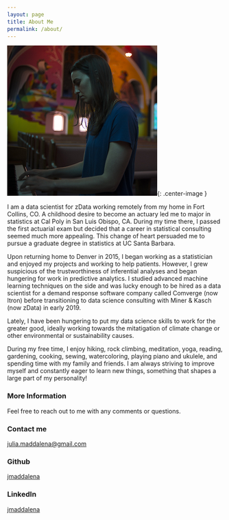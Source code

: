 ```yaml
---
layout: page
title: About Me
permalink: /about/
---
```


![Me](/images/julia_piano.jpg){: .center-image }

I am a data scientist for zData working remotely from my home in Fort Collins, CO. A childhood desire to become an actuary led me to major in statistics at Cal Poly in San Luis Obispo, CA. During my time there, I passed the first actuarial exam but decided that a career in statistical consulting seemed much more appealing. This change of heart persuaded me to pursue a graduate degree in statistics at UC Santa Barbara. 

Upon returning home to Denver in 2015, I began working as a statistician and enjoyed my projects and working to help patients. However, I grew suspicious of the trustworthiness of inferential analyses and began hungering for work in predictive analytics. I studied advanced machine learning techniques on the side and was lucky enough to be hired as a data scientist for a demand response software company called Comverge (now Itron) before transitioning to data science consulting with Miner & Kasch (now zData) in early 2019. 

Lately, I have been hungering to put my data science skills to work for the greater good, ideally working towards the mitatigation of climate change or other environmental or sustainability causes. 

During my free time, I enjoy hiking, rock climbing, meditation, yoga, reading, gardening, cooking, sewing, watercoloring, playing piano and ukulele, and spending time with my family and friends. I am always striving to improve myself and constantly eager to learn new things, something that shapes a large part of my personality!

### More Information

Feel free to reach out to me with any comments or questions.

### Contact me

[julia.maddalena@gmail.com](mailto:julia.maddalena@gmail.com)

### Github

[jmaddalena](https://github.com/jmaddalena)


### LinkedIn

[jmaddalena](https://github.com/jmaddalena)
